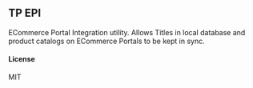 ## TP EPI

ECommerce Portal Integration utility. Allows Titles in local database and product catalogs on ECommerce Portals to be kept in sync.

#### License

MIT